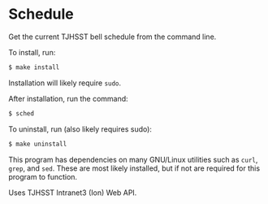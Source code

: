 # Schedule

Get the current TJHSST bell schedule from the command line.

To install, run:

```bash
$ make install
```

Installation will likely require <code>sudo</code>.

After installation, run the command:

```bash
$ sched
```

To uninstall, run (also likely requires sudo):

```bash
$ make uninstall
```

This program has dependencies on many GNU/Linux utilities such as <code>curl</code>, <code>grep</code>, and <code>sed</code>.  These are most likely installed, but if not are required for this program to function.

Uses TJHSST Intranet3 (Ion) Web API.
